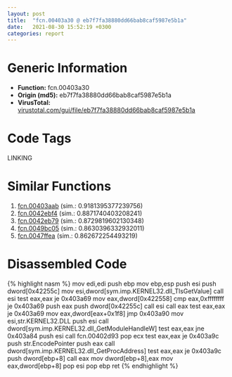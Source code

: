 ```yaml
---
layout: post
title:  "fcn.00403a30 @ eb7f7fa38880dd66bab8caf5987e5b1a"
date:   2021-08-30 15:52:19 +0300
categories: report
---
```


# Generic Information
- **Function:** fcn.00403a30
- **Origin (md5):** eb7f7fa38880dd66bab8caf5987e5b1a
- **VirusTotal:** [virustotal.com/gui/file/eb7f7fa38880dd66bab8caf5987e5b1a][virustotal_ref]

# Code Tags
<span class="tag" id="LINKING">LINKING</span>


# Similar Functions

1. [fcn.00403aab][similar_1_ref] (sim.: 0.9181395377239756)
2. [fcn.0042ebf4][similar_2_ref] (sim.: 0.8871740403208241)
3. [fcn.0042eb79][similar_3_ref] (sim.: 0.8729819602130348)
4. [fcn.0049bc05][similar_4_ref] (sim.: 0.8630396332932011)
5. [fcn.0047ffea][similar_5_ref] (sim.: 0.862672254493219)


# Disassembled Code

{% highlight nasm %}
mov edi,edi
push ebp
mov ebp,esp
push esi
push dword[0x42255c]
mov esi,dword[sym.imp.KERNEL32.dll_TlsGetValue]
call esi
test eax,eax
je 0x403a69
mov eax,dword[0x422558]
cmp eax,0xffffffff
je 0x403a69
push eax
push dword[0x42255c]
call esi
call eax
test eax,eax
je 0x403a69
mov eax,dword[eax+0x1f8]
jmp 0x403a90
mov esi,str.KERNEL32.DLL
push esi
call dword[sym.imp.KERNEL32.dll_GetModuleHandleW]
test eax,eax
jne 0x403a84
push esi
call fcn.00402d93
pop ecx
test eax,eax
je 0x403a9c
push str.EncodePointer
push eax
call dword[sym.imp.KERNEL32.dll_GetProcAddress]
test eax,eax
je 0x403a9c
push dword[ebp+8]
call eax
mov dword[ebp+8],eax
mov eax,dword[ebp+8]
pop esi
pop ebp
ret 
{% endhighlight %}


[similar_1_ref]: /report/fcn.00403aab@eb7f7fa38880dd66bab8caf5987e5b1a
[similar_2_ref]: /report/fcn.0042ebf4@9964b63070116cfb2469e51850178af1
[similar_3_ref]: /report/fcn.0042eb79@9964b63070116cfb2469e51850178af1
[similar_4_ref]: /report/fcn.0049bc05@279a61b1e76da49531f1f16fd1102a2d
[similar_5_ref]: /report/fcn.0047ffea@289859175c221b107317af7727d26c17
[virustotal_ref]: https://www.virustotal.com/gui/file/eb7f7fa38880dd66bab8caf5987e5b1a